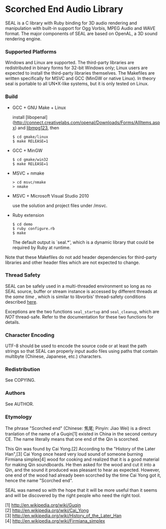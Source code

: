 Scorched End Audio Library
==========================

SEAL is a C library with Ruby binding for 3D audio rendering and manipulation
with built-in support for Ogg Vorbis, MPEG Audio and WAVE format. The major
components of SEAL are based on OpenAL, a 3D sound rendering engine.

### Supported Platforms

Windows and Linux are supported. The third-party libraries are redistributed
in binary forms for 32-bit Windows only; Linux users are expected to install
the third-party libraries themselves. The Makefiles are written specifically
for MSVC and GCC (MinGW or native Linux). In theory seal is portable to all
UN*X-like systems, but it is only tested on Linux.

### Build

-   GCC + GNU Make + Linux

    install [libopenal]
    (http://connect.creativelabs.com/openal/Downloads/Forms/AllItems.aspx)
    and [libmpg123](http://sourceforge.net/projects/mpg123/), then

        $ cd gmake/linux
        $ make RELEASE=1

-   GCC + MinGW

        $ cd gmake/win32
        $ make RELEASE=1

-   MSVC + nmake

        > cd msvc/nmake
        > nmake

-   MSVC + Microsoft Visual Studio 2010

    use the solution and project files under /msvc.

-   Ruby extension

        $ cd demo
        $ ruby configure.rb
        $ make
        
    The default output is `seal.*', which is a dynamic library that could be
    required by Ruby at runtime.

Note that these Makefiles do not add header dependencies for third-party
libraries and other header files which are not expected to change.

### Thread Safety

SEAL can be safely used in a multi-threaded environment so long as no SEAL
source, buffer or stream instance is accessed by different threads at the
*same time* , which is similar to libvorbis' thread-safety conditions
described [here](http://xiph.org/vorbis/doc/vorbisfile/threads.html).

Exceptions are the two functions `seal_startup` and `seal_cleanup`, which are
*NOT* thread-safe. Refer to the documentation for these two functions for
details.

### Character Encoding

UTF-8 should be used to encode the source code or at least the path strings so
that SEAL can properly input audio files using paths that contain multibyte
(Chinese, Japanese, etc.) characters.

### Redistribution

See COPYING.

### Authors

See AUTHOR.

### Etymology

The phrase "Scorched end" (Chinese: 焦尾; Pinyin: Jiao Wei) is a direct
tranlation of the name of a Guqin[1] existed in China in the second
century CE. The name literally means that one end of the Qin is scorched.

This Qin was found by Cai Yong.[2] According to the "History of the Later
Han",[3] Cai Yong once heard very loud sound of someone burning Firmiana
simplex[4] wood for cooking and realized that it is a good material for
making Qin soundboards. He then asked for the wood and cut it into a Qin,
and the sound it produced was pleasant to hear as expected. However, one
end of the wood had already been scorched by the time Cai Yong got it,
hence the name "Scorched end".

SEAL was named so with the hope that it will be more useful than it seems
and will be discovered by the right people who need the right tool.

[1] http://en.wikipedia.org/wiki/Guqin  
[2] http://en.wikipedia.org/wiki/Cai_Yong  
[3] http://en.wikipedia.org/wiki/History_of_the_Later_Han  
[4] http://en.wikipedia.org/wiki/Firmiana_simplex  
